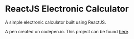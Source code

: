 # ReactJS Electronic Calculator 

A simple electronic calculator built using ReactJS.

A pen created on codepen.io.  This project can be found [here](http://codepen.io/dentemple/pen/NbZqmQ).
